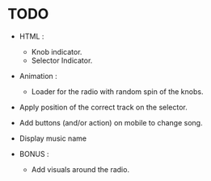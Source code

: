 # TODO
 - HTML :
 	- Knob indicator.
 	- Selector Indicator.
 - Animation :
 	- Loader for the radio with random spin of the knobs.
 - Apply position of the correct track on the selector.
 - Add buttons (and/or action) on mobile to change song.
 - Display music name

 - BONUS : 
 	- Add visuals around the radio.